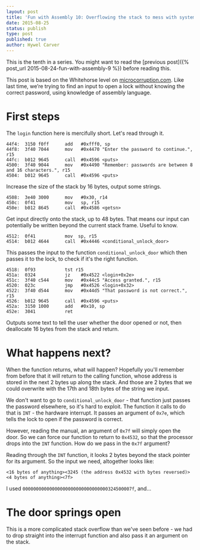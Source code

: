 ```yaml
---
layout: post
title: 'Fun with Assembly 10: Overflowing the stack to mess with system calls'
date: 2015-08-25
status: publish
type: post
published: true
author: Hywel Carver
---
```


This is the tenth in a series. You might want to read the [previous post]({% post_url 2015-08-24-fun-with-assembly-9 %}) before reading this.

This post is based on the Whitehorse level on [microcorruption.com](http://microcorruption.com). Like last time, we’re trying to find an input to open a lock without knowing the correct password, using knowledge of assembly language.

# First steps

The `login` function here is mercifully short. Let's read through it.

    44f4:  3150 f0ff      add   #0xfff0, sp
    44f8:  3f40 7044      mov   #0x4470 "Enter the password to continue.", r15
    44fc:  b012 9645      call  #0x4596 <puts>
    4500:  3f40 9044      mov   #0x4490 "Remember: passwords are between 8 and 16 characters.", r15
    4504:  b012 9645      call  #0x4596 <puts>

Increase the size of the stack by 16 bytes, output some strings.

    4508:  3e40 3000      mov   #0x30, r14
    450c:  0f41           mov   sp, r15
    450e:  b012 8645      call  #0x4586 <getsn>

Get input directly onto the stack, up to 48 bytes. That means our input can potentially be written beyond the current stack frame. Useful to know.

    4512:  0f41           mov  sp, r15
    4514:  b012 4644      call  #0x4446 <conditional_unlock_door>

This passes the input to the function `conditional_unlock_door` which then passes it to the lock, to check if it's the right function.

    4518:  0f93           tst r15
    451a:  0324           jz    #0x4522 <login+0x2e>
    451c:  3f40 c544      mov   #0x44c5 "Access granted.", r15
    4520:  023c           jmp   #0x4526 <login+0x32>
    4522:  3f40 d544      mov   #0x44d5 "That password is not correct.", r15
    4526:  b012 9645      call  #0x4596 <puts>
    452a:  3150 1000      add   #0x10, sp
    452e:  3041           ret

Outputs some text to tell the user whether the door opened or not, then deallocate 16 bytes from the stack and return.

# What happens next?

When the function returns, what will happen? Hopefully you'll remember from before that it will return to the calling function, whose address is stored in the next 2 bytes up along the stack. And those are 2 bytes that we could overwrite with the 17th and 18th bytes of the string we input.

We don't want to go to `conditional_unlock_door` - that function just passes the password elsewhere, so it's hard to exploit. The function it calls to do that is `INT` - the hardware interrupt. It passes an argument of `0x7e`, which tells the lock to open if the password is correct.

However, reading the manual, an argument of `0x7f` will simply open the door. So we can force our function to return to `0x4532`, so that the processor drops into the `INT` function. How do we pass in the `0x7f` argument?

Reading through the `INT` function, it looks 2 bytes beyond the stack pointer for its argument. So the input we need, altogether looks like:

`<16 bytes of anything><3245 (the address 0x4532 with bytes reversed)><4 bytes of anything><7f>`

I used `00000000000000000000000000000000324500007f`, and...

# The door springs open

This is a more complicated stack overflow than we've seen before - we had to drop straight into the interrupt function and also pass it an argument on the stack.